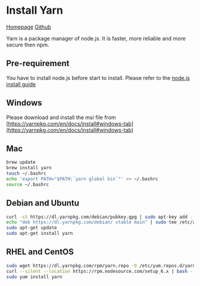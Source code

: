 # Install Yarn

[Homepage](https://yarnpkg.org/) [Github](https://github.com/yarnpkg/yarn)

Yarn is a package manager of node.js.
It is faster, more reliable and more secure then npm.

## Pre-requirement
You have to install node.js before start to install. Please refer to the [node.js install guide](./Node.md)

## Windows
Please download and install the msi file from [https://yarnpkg.com/en/docs/install#windows-tab](https://yarnpkg.com/en/docs/install#windows-tab)

## Mac
```bash
brew update
brew install yarn
touch ~/.bashrc
echo 'export PATH="$PATH:`yarn global bin`"' >> ~/.bashrc
source ~/.bashrc
```

## Debian and Ubuntu
```bash
curl -sS https://dl.yarnpkg.com/debian/pubkey.gpg | sudo apt-key add -
echo "deb https://dl.yarnpkg.com/debian/ stable main" | sudo tee /etc/apt/sources.list.d/yarn.list
sudo apt-get update
sudo apt-get install yarn
```

## RHEL and CentOS
```bash
sudo wget https://dl.yarnpkg.com/rpm/yarn.repo -O /etc/yum.repos.d/yarn.repo
curl --silent --location https://rpm.nodesource.com/setup_6.x | bash -
sudo yum install yarn
```